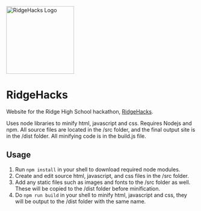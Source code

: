 <img src="https://www.ridgehacks.com/images/logo.svg" alt="RidgeHacks Logo" width="180"/>

# RidgeHacks
Website for the Ridge High School hackathon, [RidgeHacks](https://www.ridgehacks.com).

Uses node libraries to minify html, javascript and css. Requires Nodejs and npm. All source files are located in the /src folder, and the final output site is in the /dist folder. All minifying code is in the build.js file.

## Usage
1. Run `npm install` in your shell to download required node modules.
2. Create and edit source html, javascript, and css files in the /src folder.
3. Add any static files such as images and fonts to the /src folder as well. These will be copied to the /dist folder before minification.
4. Do `npm run build` in your shell to minify html, javascript and css, they will be output to the /dist folder with the same name.